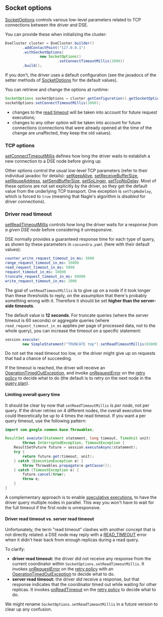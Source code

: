 ## Socket options

[SocketOptions] controls various low-level parameters related to TCP connections between the driver and DSE.

You can provide these when initializing the cluster:

```java
DseCluster cluster = DseCluster.builder()
        .addContactPoint("127.0.0.1")
        .withSocketOptions(
                new SocketOptions()
                        .setConnectTimeoutMillis(2000))
        .build();
```

If you don't, the driver uses a default configuration (see the javadocs of the setter methods of [SocketOptions] for the
default values).

You can retrieve and change the options at runtime:

```java
SocketOptions socketOptions = cluster.getConfiguration().getSocketOptions();
socketOptions.setConnectTimeoutMillis(3000);
```

* changes to the [read timeout](#driver-read-timeout) will be taken into account for future request executions;
* changes to any other option will be taken into account for future connections (connections that were already opened at
  the time of the change are unaffected, they keep the old values).

### TCP options

[setConnectTimeoutMillis] defines how long the driver waits to establish a new connection to a DSE node before
giving up.

Other options control the usual low-level TCP parameters (refer to their individual javadoc for details):
[setKeepAlive], [setReceiveBufferSize], [setReuseAddress], [setSendBufferSize], [setSoLinger], [setTcpNoDelay]. Most of
these options are not set explicitly by the driver, so they get the default value from the underlying TCP transport.
One exception is `setTcpNoDelay`, which is forced to `true` (meaning that Nagle's algorithm is *disabled* for driver
connections).

### Driver read timeout

[setReadTimeoutMillis] controls how long the driver waits for a response *from a given DSE node* before
considering it unresponsive.

DSE normally provides a guaranteed response time for each type of query, as shown by these parameters in
`cassandra.yaml` (here with their default values):

```yaml
counter_write_request_timeout_in_ms: 5000
range_request_timeout_in_ms: 10000
read_request_timeout_in_ms: 5000
request_timeout_in_ms: 10000
truncate_request_timeout_in_ms: 60000
write_request_timeout_in_ms: 2000
```

The goal of `setReadTimeoutMillis` is to give up on a node if it took longer than these thresholds to reply, on the
assumption that there's probably something wrong with it. Therefore it should be set **higher than the server-side
timeouts**.

The default value is **12 seconds**. For truncate queries (where the server timeout is 60 seconds) or aggregate queries
(where `read_request_timeout_in_ms` applies per page of processed data, not to the whole query), you can increase the
timeout on a specific statement:

```java
session.execute(
        new SimpleStatement("TRUNCATE tmp").setReadTimeoutMillis(65000));
```

Do not set the read timeout too low, or the driver might give up on requests that had a chance of succeeding.

If the timeout is reached, the driver will receive an [OperationTimedOutException], and invoke [onRequestError] on the
[retry policy](../retries/) to decide what to do (the default is to retry on the next node in the
[query plan](../load_balancing/#query-plan)).

#### Limiting overall query time

It should be clear by now that `setReadTimeoutMillis` is *per node*, not per query. If the driver retries on 4 different
nodes, the overall execution time could theoretically be up to 4 times the read timeout. If you want a per query timeout,
use the following pattern:

```java
import com.google.common.base.Throwables;

ResultSet execute(Statement statement, long timeout, TimeUnit unit)
        throws InterruptedException, TimeoutException {
    ResultSetFuture future = session.executeAsync(statement);
    try {
        return future.get(timeout, unit);
    } catch (ExecutionException e) {
        throw Throwables.propagate(e.getCause());
    } catch (TimeoutException e) {
        future.cancel(true);
        throw e;
    }
}
```

A complementary approach is to enable [speculative executions](../speculative_execution/), to have the driver query
multiple nodes in parallel. This way you won't have to wait for the full timeout if the first node is unresponsive.

#### Driver read timeout vs. server read timeout

Unfortunately, the term "read timeout" clashes with another concept that is not directly related: a DSE node may
reply with a [READ_TIMEOUT](../retries/#on-read-timeout) error when it didn't hear back from enough replicas during a
read query.

To clarify:

* **driver read timeout:** the driver did not receive any response from the current coordinator within
  `SocketOptions.setReadTimeoutMillis`. It invokes [onRequestError] on the [retry policy](../retries/) with an
  [OperationTimedOutException] to decide what to do.
* **server read timeout:** the driver *did* receive a response, but that response indicates that the coordinator timed
  out while waiting for other replicas. It invokes [onReadTimeout] on the [retry policy](../retries/) to decide what to
  do.

We might rename `SocketOptions.setReadTimeoutMillis` in a future version to clear up any confusion.

[SocketOptions]:              http://docs.datastax.com/en/drivers/java-dse/1.2/com/datastax/driver/core/SocketOptions.html
[setReadTimeoutMillis]:       http://docs.datastax.com/en/drivers/java-dse/1.2/com/datastax/driver/core/SocketOptions.html#setReadTimeoutMillis-int-
[setConnectTimeoutMillis]:    http://docs.datastax.com/en/drivers/java-dse/1.2/com/datastax/driver/core/SocketOptions.html#setConnectTimeoutMillis-int-
[setKeepAlive]:               http://docs.datastax.com/en/drivers/java-dse/1.2/com/datastax/driver/core/SocketOptions.html#setKeepAlive-boolean-
[setReceiveBufferSize]:       http://docs.datastax.com/en/drivers/java-dse/1.2/com/datastax/driver/core/SocketOptions.html#setReceiveBufferSize-int-
[setReuseAddress]:            http://docs.datastax.com/en/drivers/java-dse/1.2/com/datastax/driver/core/SocketOptions.html#setReuseAddress-boolean-
[setSendBufferSize]:          http://docs.datastax.com/en/drivers/java-dse/1.2/com/datastax/driver/core/SocketOptions.html#setSendBufferSize-int-
[setSoLinger]:                http://docs.datastax.com/en/drivers/java-dse/1.2/com/datastax/driver/core/SocketOptions.html#setSoLinger-int-
[setTcpNoDelay]:              http://docs.datastax.com/en/drivers/java-dse/1.2/com/datastax/driver/core/SocketOptions.html#setTcpNoDelay-boolean-
[onReadTimeout]:              http://docs.datastax.com/en/drivers/java-dse/1.2/com/datastax/driver/core/policies/RetryPolicy.html#onReadTimeout-com.datastax.driver.core.Statement-com.datastax.driver.core.ConsistencyLevel-int-int-boolean-int-
[onRequestError]:             http://docs.datastax.com/en/drivers/java-dse/1.2/com/datastax/driver/core/policies/RetryPolicy.html#onRequestError-com.datastax.driver.core.Statement-com.datastax.driver.core.ConsistencyLevel-com.datastax.driver.core.exceptions.DriverException-int-
[OperationTimedOutException]: http://docs.datastax.com/en/drivers/java-dse/1.2/com/datastax/driver/core/exceptions/OperationTimedOutException.html